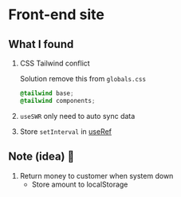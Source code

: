 # Front-end site

## What I found

1. CSS Tailwind conflict

    Solution remove this from `globals.css`

    ```css
    @tailwind base;
    @tailwind components;
    ```

2. `useSWR` only need to auto sync data
3. Store `setInterval` in [useRef](https://react.dev/reference/react/useRef#useref)

## Note (idea) 🤔

1. Return money to customer when system down
   - Store amount to localStorage
